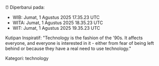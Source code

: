 ⏰ Diperbarui pada:
- WIB: Jumat, 1 Agustus 2025 17.35.23 UTC
- WITA: Jumat, 1 Agustus 2025 18.35.23 UTC
- WIT: Jumat, 1 Agustus 2025 19.35.23 UTC

Kutipan Inspiratif:
"Technology is the fashion of the '90s. It affects everyone, and everyone is interested in it - either from fear of being left behind or because they have a real need to use technology."


Kategori: technology

